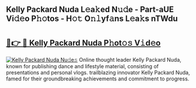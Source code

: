 ## Kelly Packard Nuda L𝚎a𝚔ed N𝚞𝚍e - Part-aUE Vi𝚍𝚎o P𝚑𝚘tos - H𝚘𝚝 O𝚗𝚕yf𝚊ns L𝚎a𝚔s nTWdu

# <h2><a href="http://kfel2sq.oniu.top/?m=Kelly+Packard+Nuda">🔗👉 🔴 Kelly Packard Nuda P𝚑ot𝚘𝚜 V𝚒d𝚎o</a></h2>

[![Kelly Packard Nuda Nu𝚍e𝚜](https://i.imgur.com/0qMVB7G.gif)](http://kfel2sq.oniu.top/?m=Kelly+Packard+Nuda)
Online thought leader Kelly Packard Nuda, known for publishing dance and lifestyle material, consisting of presentations and personal vlogs. trailblazing innovator Kelly Packard Nuda, famed for their groundbreaking achievements and commitment to progress.  

